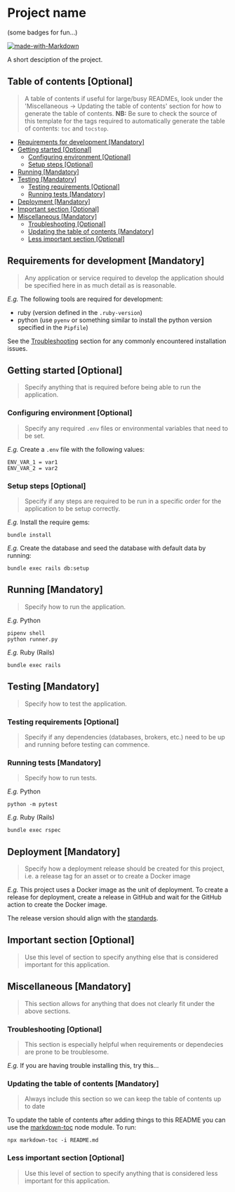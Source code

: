 # Project name

(some badges for fun...)

[![made-with-Markdown](https://img.shields.io/badge/Made%20with-Markdown-1f425f.svg)](http://commonmark.org)

A short desciption of the project.

## Table of contents [Optional]

> A table of contents if useful for large/busy READMEs, look under the 'Miscellaneous -> Updating the table
> of contents' section for how to generate the table of contents.
> __NB:__ Be sure to check the source of this template for the tags required to automatically generate the table of
> contents: `toc` and `tocstop`.

<!-- toc -->

- [Requirements for development [Mandatory]](#requirements-for-development-mandatory)
- [Getting started [Optional]](#getting-started-optional)
  * [Configuring environment [Optional]](#configuring-environment-optional)
  * [Setup steps [Optional]](#setup-steps-optional)
- [Running [Mandatory]](#running-mandatory)
- [Testing [Mandatory]](#testing-mandatory)
  * [Testing requirements [Optional]](#testing-requirements-optional)
  * [Running tests [Mandatory]](#running-tests-mandatory)
- [Deployment [Mandatory]](#deployment-mandatory)
- [Important section [Optional]](#important-section-optional)
- [Miscellaneous [Mandatory]](#miscellaneous-mandatory)
  * [Troubleshooting [Optional]](#troubleshooting-optional)
  * [Updating the table of contents [Mandatory]](#updating-the-table-of-contents-mandatory)
  * [Less important section [Optional]](#less-important-section-optional)

<!-- tocstop -->

## Requirements for development [Mandatory]

> Any application or service required to develop the application should be specified here in as much detail as is
> reasonable.

_E.g._ The following tools are required for development:

- ruby (version defined in the `.ruby-version`)
- python (use `pyenv` or something similar to install the python version specified in the `Pipfile`)

See the [Troubleshooting](#troubleshooting) section for any commonly encountered installation issues.

## Getting started [Optional]

> Specify anything that is required before being able to run the application.

### Configuring environment [Optional]

> Specify any required `.env` files or environmental variables that need to be set.

_E.g._ Create a `.env` file with the following values:

    ENV_VAR_1 = var1
    ENV_VAR_2 = var2

### Setup steps [Optional]

> Specify if any steps are required to be run in a specific order for the application to be setup correctly.

_E.g._ Install the require gems:

    bundle install

_E.g._ Create the database and seed the database with default data by running:

    bundle exec rails db:setup

## Running [Mandatory]

> Specify how to run the application.

_E.g._ Python

    pipenv shell
    python runner.py

_E.g._ Ruby (Rails)

    bundle exec rails

## Testing [Mandatory]

> Specify how to test the application.

### Testing requirements [Optional]

> Specify if any dependencies (databases, brokers, etc.) need to be up and running before testing can
commence.

### Running tests [Mandatory]

> Specify how to run tests.

_E.g._ Python

    python -m pytest

_E.g._ Ruby (Rails)

    bundle exec rspec

## Deployment [Mandatory]

> Specify how a deployment release should be created for this project, i.e. a release tag for an asset
> or to create a Docker image

_E.g._ This project uses a Docker image as the unit of deployment. To create a release for deployment, create a release
in GitHub and wait for the GitHub action to create the Docker image.

The release version should align with the [standards](./standards.md).

## Important section [Optional]

> Use this level of section to specify anything else that is considered important for this application.
## Miscellaneous [Mandatory]

> This section allows for anything that does not clearly fit under the above sections.

### Troubleshooting [Optional]

> This section is especially helpful when requirements or dependecies are prone to be troublesome.

_E.g._ If you are having trouble installing this, try this...

### Updating the table of contents [Mandatory]

> Always include this section so we can keep the table of contents up to date

To update the table of contents after adding things to this README you can use the [markdown-toc](https://github.com/jonschlinkert/markdown-toc)
node module. To run:

    npx markdown-toc -i README.md

### Less important section [Optional]

> Use this level of section to specify anything that is considered less important for this application.
